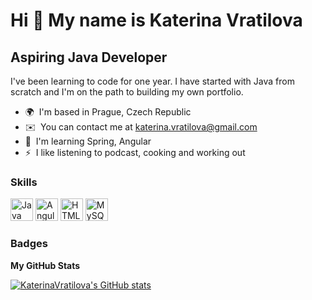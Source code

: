 Hi 👋 My name is Katerina Vratilova
===================================

Aspiring Java Developer
-----------------------

I've been learning to code for one year. I have started with Java from scratch and I'm on the path to building my own portfolio.

* 🌍  I'm based in Prague, Czech Republic
* ✉️  You can contact me at [katerina.vratilova@gmail.com](mailto:katerina.vratilova@gmail.com)
* 🧠  I'm learning Spring, Angular
* ⚡  I like listening to podcast, cooking and working out

### Skills


<p align="left">
<a href="https://www.oracle.com/java/" target="_blank" rel="noreferrer"><img src="https://raw.githubusercontent.com/danielcranney/readme-generator/main/public/icons/skills/java-colored.svg" width="36" height="36" alt="Java" /></a>
<a href="https://angular.io/" target="_blank" rel="noreferrer"><img src="https://raw.githubusercontent.com/danielcranney/readme-generator/main/public/icons/skills/angularjs-colored.svg" width="36" height="36" alt="Angular" /></a>
<a href="https://developer.mozilla.org/en-US/docs/Glossary/HTML5" target="_blank" rel="noreferrer"><img src="https://raw.githubusercontent.com/danielcranney/readme-generator/main/public/icons/skills/html5-colored.svg" width="36" height="36" alt="HTML5" /></a>
<a href="https://www.mysql.com/" target="_blank" rel="noreferrer"><img src="https://raw.githubusercontent.com/danielcranney/readme-generator/main/public/icons/skills/mysql-colored.svg" width="36" height="36" alt="MySQL" /></a>
</p>


### Badges

<b>My GitHub Stats</b>

<a href="http://www.github.com/KaterinaVratilova"><img src="https://github-readme-stats.vercel.app/api?username=KaterinaVratilova&show_icons=true&hide=&count_private=true&title_color=0891b2&text_color=ffffff&icon_color=0891b2&bg_color=1c1917&hide_border=true&show_icons=true" alt="KaterinaVratilova's GitHub stats" /></a>
